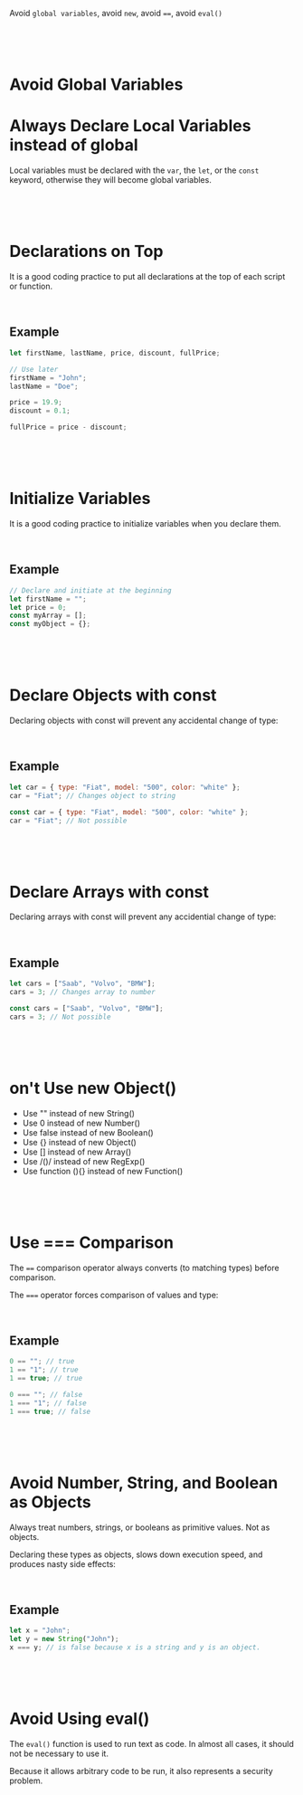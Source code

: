 Avoid `global variables`, avoid `new`, avoid `==`, avoid `eval()`

&nbsp;

&nbsp;

# Avoid Global Variables

# Always Declare Local Variables instead of global

Local variables must be declared with the `var`, the `let`, or the `const` keyword, otherwise they will become global variables.

&nbsp;

&nbsp;

# Declarations on Top

It is a good coding practice to put all declarations at the top of each script or function.

&nbsp;

## Example

```js
let firstName, lastName, price, discount, fullPrice;

// Use later
firstName = "John";
lastName = "Doe";

price = 19.9;
discount = 0.1;

fullPrice = price - discount;
```

&nbsp;

&nbsp;

# Initialize Variables

It is a good coding practice to initialize variables when you declare them.

&nbsp;

## Example

```js
// Declare and initiate at the beginning
let firstName = "";
let price = 0;
const myArray = [];
const myObject = {};
```

&nbsp;

&nbsp;

# Declare Objects with const

Declaring objects with const will prevent any accidental change of type:

&nbsp;

## Example

```js
let car = { type: "Fiat", model: "500", color: "white" };
car = "Fiat"; // Changes object to string

const car = { type: "Fiat", model: "500", color: "white" };
car = "Fiat"; // Not possible
```

&nbsp;

&nbsp;

# Declare Arrays with const

Declaring arrays with const will prevent any accidential change of type:

&nbsp;

## Example

```js
let cars = ["Saab", "Volvo", "BMW"];
cars = 3; // Changes array to number

const cars = ["Saab", "Volvo", "BMW"];
cars = 3; // Not possible
```

&nbsp;

&nbsp;

# on't Use new Object()

- Use "" instead of new String()
- Use 0 instead of new Number()
- Use false instead of new Boolean()
- Use {} instead of new Object()
- Use [] instead of new Array()
- Use /()/ instead of new RegExp()
- Use function (){} instead of new Function()

&nbsp;

&nbsp;

# Use === Comparison

The `==` comparison operator always converts (to matching types) before comparison.

The `===` operator forces comparison of values and type:

&nbsp;

## Example

```js
0 == ""; // true
1 == "1"; // true
1 == true; // true

0 === ""; // false
1 === "1"; // false
1 === true; // false
```

&nbsp;

&nbsp;

# Avoid Number, String, and Boolean as Objects

Always treat numbers, strings, or booleans as primitive values. Not as objects.

Declaring these types as objects, slows down execution speed, and produces nasty side effects:

&nbsp;

## Example

```js
let x = "John";
let y = new String("John");
x === y; // is false because x is a string and y is an object.
```

&nbsp;

&nbsp;

# Avoid Using eval()

The `eval()` function is used to run text as code. In almost all cases, it should not be necessary to use it.

Because it allows arbitrary code to be run, it also represents a security problem.
